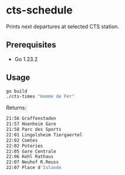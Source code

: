 # cts-schedule

Prints next departures at selected CTS station.

## Prerequisites

- Go 1.23.2

## Usage

```bash
go build
./cts-times "Homme de Fer"
```

Returns:
```bash
21:56 Graffenstaden
21:57 Hoenheim Gare
21:58 Parc des Sports
22:01 Lingolsheim Tiergaertel
22:02 Comtes
22:02 Poteries
22:05 Gare Centrale
22:06 Kehl Rathaus
22:07 Neuhof R.Reuss
22:07 Place d'Islande
```